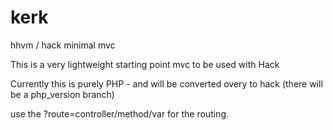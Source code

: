# kerk
hhvm / hack minimal mvc

This is a very lightweight starting point mvc to be used with Hack

Currently this is purely PHP - and will be converted overy to hack (there will be a php_version branch)

use the ?route=controller/method/var
for the routing.
